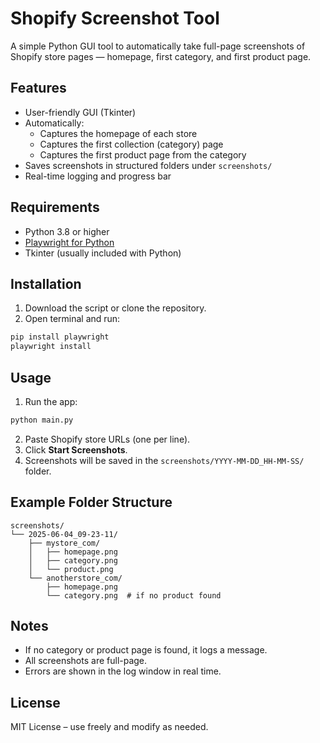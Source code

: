 # Shopify Screenshot Tool

A simple Python GUI tool to automatically take full-page screenshots of Shopify store pages — homepage, first category, and first product page.

## Features

- User-friendly GUI (Tkinter)
- Automatically:
  - Captures the homepage of each store
  - Captures the first collection (category) page
  - Captures the first product page from the category
- Saves screenshots in structured folders under `screenshots/`
- Real-time logging and progress bar

## Requirements

- Python 3.8 or higher
- [Playwright for Python](https://playwright.dev/python/)
- Tkinter (usually included with Python)

## Installation

1. Download the script or clone the repository.
2. Open terminal and run:

```bash
pip install playwright
playwright install
```

## Usage

1. Run the app:

```bash
python main.py
```

2. Paste Shopify store URLs (one per line).
3. Click **Start Screenshots**.
4. Screenshots will be saved in the `screenshots/YYYY-MM-DD_HH-MM-SS/` folder.

## Example Folder Structure

```
screenshots/
└── 2025-06-04_09-23-11/
    ├── mystore_com/
    │   ├── homepage.png
    │   ├── category.png
    │   └── product.png
    └── anotherstore_com/
        ├── homepage.png
        └── category.png  # if no product found
```

## Notes

- If no category or product page is found, it logs a message.
- All screenshots are full-page.
- Errors are shown in the log window in real time.

## License

MIT License – use freely and modify as needed.
